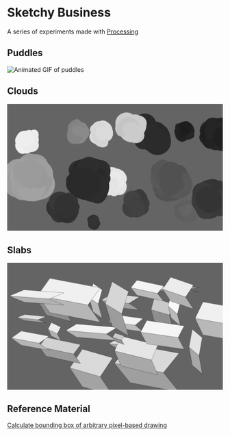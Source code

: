 # Sketchy Business

A series of experiments made with [Processing](https://processing.org/)


## Puddles

![Animated GIF of puddles](Puddles/output/puddles.gif)

## Clouds

![Still image of clouds](Clouds/output/frame999.png)

## Slabs

![Still image of geometric shapes](Slabs/output/frame4161.png)

## Reference Material
[Calculate bounding box of arbitrary pixel-based drawing](https://stackoverflow.com/a/10994458/303873)